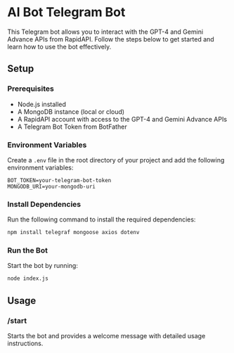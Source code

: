 # AI Bot Telegram Bot

This Telegram bot allows you to interact with the GPT-4 and Gemini Advance APIs from RapidAPI. Follow the steps below to get started and learn how to use the bot effectively.

## Setup

### Prerequisites

- Node.js installed
- A MongoDB instance (local or cloud)
- A RapidAPI account with access to the GPT-4 and Gemini Advance APIs
- A Telegram Bot Token from BotFather

### Environment Variables

Create a `.env` file in the root directory of your project and add the following environment variables:

```plaintext
BOT_TOKEN=your-telegram-bot-token
MONGODB_URI=your-mongodb-uri
```

### Install Dependencies

Run the following command to install the required dependencies:

```bash
npm install telegraf mongoose axios dotenv
```

### Run the Bot

Start the bot by running:

```bash
node index.js
```

## Usage

### /start

Starts the bot and provides a welcome message with detailed usage instructions.

